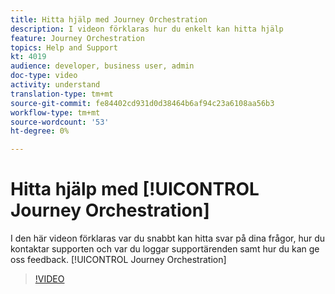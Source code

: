 ```yaml
---
title: Hitta hjälp med Journey Orchestration
description: I videon förklaras hur du enkelt kan hitta hjälp
feature: Journey Orchestration
topics: Help and Support
kt: 4019
audience: developer, business user, admin
doc-type: video
activity: understand
translation-type: tm+mt
source-git-commit: fe84402cd931d0d38464b6af94c23a6108aa56b3
workflow-type: tm+mt
source-wordcount: '53'
ht-degree: 0%

---
```



# Hitta hjälp med [!UICONTROL Journey Orchestration]

I den här videon förklaras var du snabbt kan hitta svar på dina frågor, hur du kontaktar supporten och var du loggar supportärenden samt hur du kan ge oss feedback. [!UICONTROL Journey Orchestration]

>[!VIDEO](https://video.tv.adobe.com/v/32010?quality=12)
